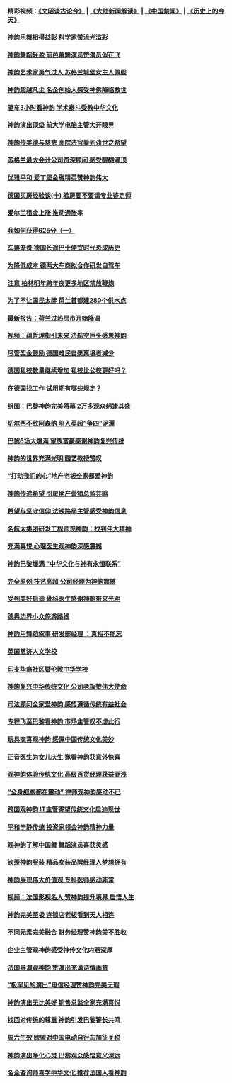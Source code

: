 #### 精彩视频：[《文昭谈古论今》](https://github.com/gfw-breaker/wenzhao/blob/master/README.md?t=01251530) | [《大陆新闻解读》](https://github.com/gfw-breaker/ntdtv-comedy/blob/master/README.md?t=01251530) | [《中国禁闻》](https://github.com/gfw-breaker/ntdtv-news/blob/master/README.md?t=01251530) | [《历史上的今天》](https://github.com/gfw-breaker/today-in-history/blob/master/README.md?t=01251530) 

#### [神韵乐舞相得益彰 科学家赞流光溢彩](../pages/nsc974/n11000482.md?t=01251530) 

#### [神韵舞蹈轻盈 前芭蕾舞演员赞演员似在飞](../pages/nsc974/n11000679.md?t=01251530) 

#### [神韵艺术家勇气过人 苏格兰城堡女主人佩服](../pages/nsc974/n11000611.md?t=01251530) 

#### [神韵超越凡尘 名企创始人感受神佛降临救世](../pages/nsc974/n11000367.md?t=01251530) 

#### [驱车3小时看神韵 学术泰斗受教中华文化](../pages/nsc974/n11000203.md?t=01251530) 

#### [神韵演出顶级 前大学电脑主管大开眼界](../pages/nsc974/n11000267.md?t=01251530) 

#### [神韵传美德与慈悲 高院法官看到浊世之希望](../pages/nsc974/n11000186.md?t=01251530) 

#### [苏格兰最大会计公司资深顾问 感受醍醐灌顶](../pages/nsc974/n11000151.md?t=01251530) 

#### [优雅平和 爱丁堡金融精英赞神韵伟大](../pages/nsc974/n11000074.md?t=01251530) 

#### [德国买房经验谈(十) 验房要不要请专业鉴定师](../pages/nsc974/n10998982.md?t=01251530) 

#### [爱尔兰租金上涨 推动通胀率](../pages/nsc974/n10998953.md?t=01251530) 

#### [我如何获得625分（一）](../pages/nsc974/n10998868.md?t=01251530) 

#### [车票渐贵 德国长途巴士便宜时代恐成历史](../pages/nsc974/n10996183.md?t=01251530) 

#### [为降低成本 德两大车商拟合作研发自驾车](../pages/nsc974/n10996237.md?t=01251530) 

#### [注意 柏林明年跨年夜更多地区禁放鞭炮](../pages/nsc974/n10996257.md?t=01251530) 

#### [为了不让国民太胖 荷兰首都建280个供水点](../pages/nsc974/n10996114.md?t=01251530) 

#### [最新报告：荷兰过热房市开始降温](../pages/nsc974/n10996082.md?t=01251530) 

#### [视频：蕴哲理指引未来 法航空巨头感恩神韵](../pages/nsc974/n10992381.md?t=01251530) 

#### [尽管奖金鼓励 德国难民自愿离境者减少](../pages/nsc974/n10994148.md?t=01251530) 

#### [德国私校数量继续增加 私校比公校更好吗？](../pages/nsc974/n10994125.md?t=01251530) 

#### [在德国找工作 试用期有哪些规定？](../pages/nsc974/n10993992.md?t=01251530) 

#### [组图：巴黎神韵完美落幕 2万多观众躬逢其盛](../pages/nsc974/n10991478.md?t=01251530) 

#### [切尔西不敌阿森纳 陷入英超“争四”泥潭](../pages/nsc974/n10990981.md?t=01251530) 

#### [巴黎6场大爆满 望族富豪感谢神韵复兴传统](../pages/nsc974/n10990485.md?t=01251530) 

#### [神韵的世界充满光明  园艺教授赞叹](../pages/nsc974/n10990393.md?t=01251530) 

#### [“打动我们的心”地产老板全家都爱神韵](../pages/nsc974/n10990224.md?t=01251530) 

#### [神韵传递希望 引房地产营销总监共鸣](../pages/nsc974/n10990026.md?t=01251530) 

#### [希望与坚守信仰 法铁路局主管感受神韵信息](../pages/nsc974/n10990061.md?t=01251530) 

#### [名航太集团研发工程师观神韵：找到伟大精神](../pages/nsc974/n10989922.md?t=01251530) 

#### [充满喜悦 心理医生观神韵深感震撼](../pages/nsc974/n10990031.md?t=01251530) 

#### [神韵巴黎爆满 “中华文化与神有永恒联系”](../pages/nsc974/n10989837.md?t=01251530) 

#### [完全原创 技艺高超 公司经理为神韵震撼](../pages/nsc974/n10989954.md?t=01251530) 

#### [受到美好启迪 骨科医生感谢神韵带来光明](../pages/nsc974/n10989946.md?t=01251530) 

#### [德奥边界小众旅游路线](../pages/nsc974/n10989938.md?t=01251530) 

#### [神韵用舞蹈叙事 研发部经理 ：真相不能忘](../pages/nsc974/n10992129.md?t=01251530) 

#### [英国慈济人文学校](../pages/nsc974/n10989797.md?t=01251530) 

#### [印支华裔社区暨伦敦中华学校](../pages/nsc974/n10989792.md?t=01251530) 

#### [神韵复兴中华传统文化 公司老板赞伟大使命](../pages/nsc974/n10989243.md?t=01251530) 

#### [司法顾问全家爱神韵 感悟遵循传统有益社会](../pages/nsc974/n10989065.md?t=01251530) 

#### [专程飞至巴黎看神韵 市场主管叹不虚此行](../pages/nsc974/n10989012.md?t=01251530) 

#### [玩具商喜观神韵 感佩中国传统文化美妙](../pages/nsc974/n10988833.md?t=01251530) 

#### [正音医生为女儿庆生 邀看神韵获意外惊喜](../pages/nsc974/n10988789.md?t=01251530) 

#### [观神韵体验传统文化 高级百货经理获益匪浅](../pages/nsc974/n10988712.md?t=01251530) 

#### [“全身细胞都在震动” 律师观神韵感动不已](../pages/nsc974/n10988620.md?t=01251530) 

#### [跨国观神韵 IT主管寄望传统文化启迪现世](../pages/nsc974/n10988586.md?t=01251530) 

#### [平和宁静传统 投资家领会神韵精神力量](../pages/nsc974/n10988579.md?t=01251530) 

#### [观神韵了解中国舞 舞蹈演员喜获灵感](../pages/nsc974/n10988424.md?t=01251530) 

#### [钦羡神韵服装 精品女装品牌经理人梦想拥有](../pages/nsc974/n10988351.md?t=01251530) 

#### [神韵展现伟大价值观 专科医师感动非常](../pages/nsc974/n10988364.md?t=01251530) 

#### [视频：法国影视名人 赞神韵提升境界 启悟人生](../pages/nsc974/n10988310.md?t=01251530) 

#### [神韵完美至极 连锁店老板看到天人相连](../pages/nsc974/n10988295.md?t=01251530) 

#### [不同元素完美融合 财务经理赞神韵美不胜收](../pages/nsc974/n10988276.md?t=01251530) 

#### [企业主管观神韵感受神传文化内涵深厚](../pages/nsc974/n10988231.md?t=01251530) 

#### [法国导演观神韵 赞演出充满诗情画意](../pages/nsc974/n10987958.md?t=01251530) 

#### [“极罕见的演出”电信经理赞神韵完美无瑕](../pages/nsc974/n10988124.md?t=01251530) 

#### [神韵演出无比美好 销售总监全家充满喜悦](../pages/nsc974/n10988115.md?t=01251530) 

#### [找回对传统的尊重 神韵引发巴黎警长共鸣 ](../pages/nsc974/n10987940.md?t=01251530) 

#### [周六生效 欧盟对中国电动自行车加征关税](../pages/nsc974/n10987637.md?t=01251530) 

#### [神韵演出净化心灵 巴黎观众感悟意义深远](../pages/nsc974/n10987067.md?t=01251530) 

#### [名企咨询师喜学中华文化 推荐法国人看神韵](../pages/nsc974/n10987002.md?t=01251530) 

